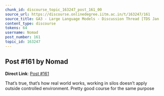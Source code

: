```yaml
---
chunk_id: discourse_topic_163247_post_161_00
source_url: https://discourse.onlinedegree.iitm.ac.in/t/163247/161
source_title: GA3 - Large Language Models - Discussion Thread [TDS Jan 2025]
content_type: discourse
tokens: 64
username: Nomad
post_number: 161
topic_id: 163247
---
```


## Post #161 by Nomad

**Direct Link**: [Post #161](https://discourse.onlinedegree.iitm.ac.in/t/163247/161)

That’s true, that’s how real world works, working in silos doesn’t apply outside controlled environment. Pretty good course for the same purpose
